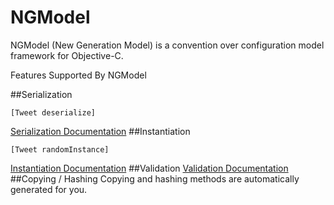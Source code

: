 NGModel
=======
NGModel (New Generation Model) is a convention over configuration model framework for Objective-C.

Features Supported By NGModel

##Serialization
```
[Tweet deserialize]
```
[Serialization Documentation](https://github.com/tspop/NGModel/blob/master/Serialization.md)
##Instantiation
```
[Tweet randomInstance]
```
[Instantiation Documentation](https://github.com/tspop/NGModel/blob/master/Instantiation.md)
##Validation
[Validation Documentation](https://github.com/tspop/NGModel/blob/master/Validation.md)
##Copying / Hashing
Copying and hashing methods are automatically generated for you.
